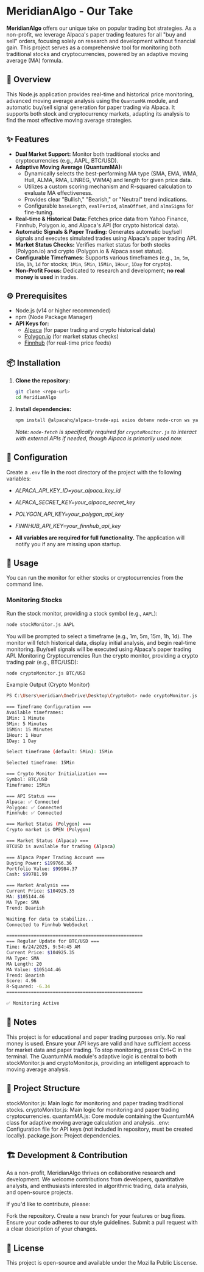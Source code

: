 # MeridianAlgo - Our Take

**MeridianAlgo** offers our unique take on popular trading bot strategies. As a non-profit, we leverage Alpaca's paper trading features for all "buy and sell" orders, focusing solely on research and development without financial gain. This project serves as a comprehensive tool for monitoring both traditional stocks and cryptocurrencies, powered by an adaptive moving average (MA) formula.

## 🌟 Overview

This Node.js application provides real-time and historical price monitoring, advanced moving average analysis using the `QuantumMA` module, and automatic buy/sell signal generation for paper trading via Alpaca. It supports both stock and cryptocurrency markets, adapting its analysis to find the most effective moving average strategies.

## ✨ Features

* **Dual Market Support:** Monitor both traditional stocks and cryptocurrencies (e.g., AAPL, BTC/USD).
* **Adaptive Moving Average (QuantumMA):**
    * Dynamically selects the best-performing MA type (SMA, EMA, WMA, Hull, ALMA, RMA, LINREG, VWMA) and length for given price data.
    * Utilizes a custom scoring mechanism and R-squared calculation to evaluate MA effectiveness.
    * Provides clear "Bullish," "Bearish," or "Neutral" trend indications.
    * Configurable `baseLength`, `evalPeriod`, `almaOffset`, and `almaSigma` for fine-tuning.
* **Real-time & Historical Data:** Fetches price data from Yahoo Finance, Finnhub, Polygon.io, and Alpaca's API (for crypto historical data).
* **Automatic Signals & Paper Trading:** Generates automatic buy/sell signals and executes simulated trades using Alpaca's paper trading API.
* **Market Status Checks:** Verifies market status for both stocks (Polygon.io) and crypto (Polygon.io & Alpaca asset status).
* **Configurable Timeframes:** Supports various timeframes (e.g., `1m`, `5m`, `15m`, `1h`, `1d` for stocks; `1Min`, `5Min`, `15Min`, `1Hour`, `1Day` for crypto).
* **Non-Profit Focus:** Dedicated to research and development; **no real money is used** in trades.

## ⚙️ Prerequisites

* Node.js (v14 or higher recommended)
* npm (Node Package Manager)
* **API Keys for:**
    * [Alpaca](https://alpaca.markets/) (for paper trading and crypto historical data)
    * [Polygon.io](https://polygon.io/) (for market status checks)
    * [Finnhub](https://finnhub.io/) (for real-time price feeds)

## 📦 Installation

1.  **Clone the repository:**
    ```sh
    git clone <repo-url>
    cd MeridianAlgo
    ```

2.  **Install dependencies:**
    ```sh
    npm install @alpacahq/alpaca-trade-api axios dotenv node-cron ws yahoo-finance2 node-fetch
    ```
    *Note: `node-fetch` is specifically required for `cryptoMonitor.js` to interact with external APIs if needed, though Alpaca is primarily used now.*

## 🔑 Configuration

Create a `.env` file in the root directory of the project with the following variables:
- *ALPACA_API_KEY_ID=your_alpaca_key_id*

- *ALPACA_SECRET_KEY=your_alpaca_secret_key*

- *POLYGON_API_KEY=your_polygon_api_key*

- *FINNHUB_API_KEY=your_finnhub_api_key*

* **All variables are required for full functionality.** The application will notify you if any are missing upon startup.

## 🚀 Usage

You can run the monitor for either stocks or cryptocurrencies from the command line.

### Monitoring Stocks

Run the stock monitor, providing a stock symbol (e.g., `AAPL`):

```sh
node stockMonitor.js AAPL
```

You will be prompted to select a timeframe (e.g., 1m, 5m, 15m, 1h, 1d).
The monitor will fetch historical data, display initial analysis, and begin real-time monitoring.
Buy/sell signals will be executed using Alpaca's paper trading API.
Monitoring Cryptocurrencies
Run the crypto monitor, providing a crypto trading pair (e.g., BTC/USD):

```sh
node cryptoMonitor.js BTC/USD
```

Example Output (Crypto Monitor)
```sh
PS C:\Users\meridian\OneDrive\Desktop\CryptoBot> node cryptoMonitor.js BTC/USD

=== Timeframe Configuration ===
Available timeframes:
1Min: 1 Minute
5Min: 5 Minutes
15Min: 15 Minutes
1Hour: 1 Hour
1Day: 1 Day

Select timeframe (default: 5Min): 15Min

Selected timeframe: 15Min

=== Crypto Monitor Initialization ===
Symbol: BTC/USD
Timeframe: 15Min

=== API Status ===
Alpaca: ✅ Connected
Polygon: ✅ Connected
Finnhub: ✅ Connected

=== Market Status (Polygon) ===
Crypto market is OPEN (Polygon)

=== Market Status (Alpaca) ===
BTCUSD is available for trading (Alpaca)

=== Alpaca Paper Trading Account ===
Buying Power: $199766.36
Portfolio Value: $99984.37
Cash: $99781.99

=== Market Analysis ===
Current Price: $104925.35
MA: $105144.46
MA Type: SMA
Trend: Bearish

Waiting for data to stabilize...
Connected to Finnhub WebSocket

==================================================
=== Regular Update for BTC/USD ===
Time: 6/24/2025, 9:54:45 AM
Current Price: $104925.35
MA Type: SMA
MA Length: 20
MA Value: $105144.46
Trend: Bearish
Score: 4.96
R-Squared: -6.34
==================================================

✅ Monitoring Active
```

## 📝 Notes
This project is for educational and paper trading purposes only. No real money is used.
Ensure your API keys are valid and have sufficient access for market data and paper trading.
To stop monitoring, press Ctrl+C in the terminal.
The QuantumMA module's adaptive logic is central to both stockMonitor.js and cryptoMonitor.js, providing an intelligent approach to moving average analysis.

## 📂 Project Structure
stockMonitor.js: Main logic for monitoring and paper trading traditional stocks.
cryptoMonitor.js: Main logic for monitoring and paper trading cryptocurrencies.
quantamMA.js: Core module containing the QuantumMA class for adaptive moving average calculation and analysis.
.env: Configuration file for API keys (not included in repository, must be created locally).
package.json: Project dependencies.

## 🏗️ Development & Contribution
As a non-profit, MeridianAlgo thrives on collaborative research and development. We welcome contributions from developers, quantitative analysts, and enthusiasts interested in algorithmic trading, data analysis, and open-source projects.

If you'd like to contribute, please:

Fork the repository.
Create a new branch for your features or bug fixes.
Ensure your code adheres to our style guidelines.
Submit a pull request with a clear description of your changes.

## 📄 License
This project is open-source and available under the Mozilla Public Liscense.
